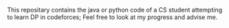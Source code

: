 This repositary contains the java or python code of a CS student attempting to learn DP in codeforces; Feel free to look at my progress and advise me. 
